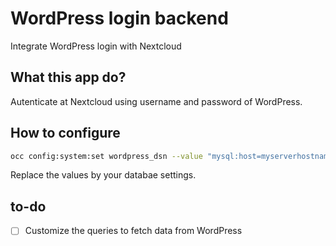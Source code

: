 # WordPress login backend

Integrate WordPress login with Nextcloud

## What this app do?

Autenticate at Nextcloud using username and password of WordPress.

## How to configure
```bash
occ config:system:set wordpress_dsn --value "mysql:host=myserverhostname;port=3306;dbname=woocommerce;user=root;password=root"
```

Replace the values by your databae settings.


## to-do

- [ ] Customize the queries to fetch data from WordPress
